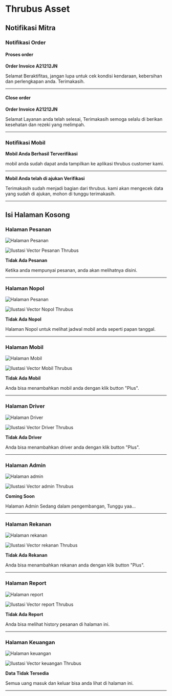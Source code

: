 # Thrubus Asset

## Notifikasi Mitra

### Notifikasi Order
#### Proses order
**Order Invoice A21212JN**

Selamat Beraktifitas, jangan lupa untuk cek kondisi kendaraan, kebersihan dan perlengkapan anda. Terimakasih.

--------------------------------------

#### Close order
**Order Invoice A21212JN**

Selamat Layanan anda telah selesai, Terimakasih semoga selalu di berikan kesehatan dan rezeki yang melimpah.

--------------------------------------

### Notifikasi Mobil

**Mobil Anda Berhasil Terverifikasi**

mobil anda sudah dapat anda tampilkan ke aplikasi thrubus customer kami.

--------------------------------------

**Mobil Anda telah di ajukan Verifikasi**

Terimakasih sudah menjadi bagian dari thrubus. kami akan mengecek data yang sudah di ajukan, mohon di tunggu terimakasih.

--------------------------------------

## Isi Halaman Kosong
    
### Halaman Pesanan
![Halaman Pesanan](phonethrubus/pesanan.png "Pesanan Halaman")

![Ilustasi Vector Pesanan Thrubus](ilustrasithrubus/pesanan_330x230.svg "Pesanan Vector")

**Tidak Ada Pesanan**

Ketika anda mempunyai pesanan, anda akan melihatnya disini.

--------------------------------------

### Halaman Nopol
![Halaman Pesanan](phonethrubus/nopol.png "Pesanan Halaman")

![Ilustasi Vector Nopol Thrubus](ilustrasithrubus/Nopol_330x186.svg "Nopol Vector")

**Tidak Ada Nopol**

Halaman Nopol untuk melihat jadwal mobil anda seperti papan tanggal.

--------------------------------------

### Halaman Mobil

![Halaman Mobil](phonethrubus/mobil.png "Pesanan Halaman")

![Ilustasi Vector Mobil Thrubus](ilustrasithrubus/mobil_330x220.svg "Mobil Vector")

**Tidak Ada Mobil**

Anda bisa menambahkan mobil anda dengan klik button "Plus".

--------------------------------------

### Halaman Driver

![Halaman Driver](phonethrubus/driver.png "Driver Halaman")

![Ilustasi Vector Driver Thrubus](ilustrasithrubus/driver_300x200.svg "Driver Vector")

**Tidak Ada Driver**

Anda bisa menambahkan driver anda dengan klik button "Plus".

--------------------------------------

### Halaman Admin

![Halaman admin](phonethrubus/Admin.png "admin Halaman")

![Ilustasi Vector admin Thrubus](ilustrasithrubus/admin_330x200.svg "admin Vector")

**Coming Soon**

Halaman Admin Sedang dalam pengembangan, Tunggu yaa...

--------------------------------------

### Halaman Rekanan

![Halaman rekanan](phonethrubus/Rekanan.png "rekanan Halaman")

![Ilustasi Vector rekanan Thrubus](ilustrasithrubus/rekanan_300x200.svg "rekanan Vector")

**Tidak Ada Rekanan**

Anda bisa menambahkan rekanan anda dengan klik button "Plus".

--------------------------------------

### Halaman Report

![Halaman report](phonethrubus/Report.png "report Halaman")

![Ilustasi Vector report Thrubus](ilustrasithrubus/report_330x200.svg "Pesanan Vector")

**Tidak Ada Report**

Anda bisa melihat history pesanan di halaman ini.

--------------------------------------

### Halaman Keuangan

![Halaman keuangan](phonethrubus/Keuangan.png "keuangan Halaman")

![Ilustasi Vector keuangan Thrubus](ilustrasithrubus/rekanan_300x200.svg "keuangan Vector")

**Data Tidak Tersedia**

Semua uang masuk dan keluar bisa anda lihat di halaman ini.

--------------------------------------







